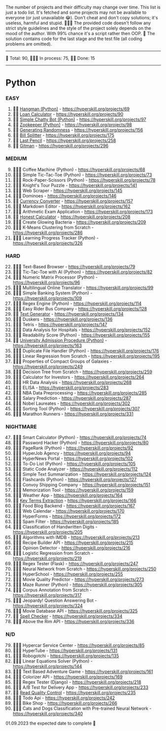 The number of projects and their difficulty may change over time.
This list is just a todo list. It's fetched and some projects may not be available to everyone (or just unavailable 😂).
Don't cheat and don't copy solutions; it's useless, harmful and stupid. 🤦🏼‍♂️
The provided code doesn't follow any strict style guidelines and the style of the project solely depends on the mood of the author. With 99% chance it's a script rather then OOP. 🙈
The solution contains code for the last stage and the test file (all coding problems are omitted).

---

🐍 Total: 90, 
👷🏼‍♂️ In process: 75,
🐱‍👤 Done: 15

---

# Python
### EASY
1) 🐱‍👤 [Hangman (Python)](https://github.com/syyynth/hyperskill/tree/main/python/0069%20-%20Hangman%20(Python)) - https://hyperskill.org/projects/69
2) 🐱‍👤 [Loan Calculator](https://github.com/syyynth/hyperskill/tree/main/python/0090%20-%20Loan%20Calculator) - https://hyperskill.org/projects/90
3) 🐱‍👤 [Simple Chatty Bot (Python)](https://github.com/syyynth/hyperskill/tree/main/python/0097%20-%20Simple%20Chatty%20Bot%20(Python)) - https://hyperskill.org/projects/97
4) 🐱‍👤 [Zookeeper (Python)](https://github.com/syyynth/hyperskill/tree/main/python/0098%20-%20Zookeeper%20(Python)) - https://hyperskill.org/projects/98
5) 🐱‍👤 [Generating Randomness](https://github.com/syyynth/hyperskill/tree/main/python/0156%20-%20Generating%20Randomness) - https://hyperskill.org/projects/156
6) 🐱‍👤 [Bill Splitter](https://github.com/syyynth/hyperskill/tree/main/python/0175%20-%20Bill%20Splitter) - https://hyperskill.org/projects/175
7) 🐱‍👤 [Last Pencil](https://github.com/syyynth/hyperskill/tree/main/python/0258%20-%20Last%20Pencil) - https://hyperskill.org/projects/258
8) 🐱‍👤 [Gitman](https://github.com/syyynth/hyperskill/tree/main/python/0296%20-%20Gitman) - https://hyperskill.org/projects/296

### MEDIUM
9) 👷🏼‍♂️ Coffee Machine (Python) - https://hyperskill.org/projects/68
10) 👷🏼‍♂️ Simple Tic-Tac-Toe (Python) - https://hyperskill.org/projects/73
11) 👷🏼‍♂️ Rock-Paper-Scissors (Python) - https://hyperskill.org/projects/78
12) 👷🏼‍♂️ Knight's Tour Puzzle - https://hyperskill.org/projects/141
13) 👷🏼‍♂️ Web Scraper - https://hyperskill.org/projects/145
14) 👷🏼‍♂️ Dominoes - https://hyperskill.org/projects/146
15) 🐱‍👤 [Currency Converter](https://github.com/syyynth/hyperskill/tree/main/python/0157%20-%20Currency%20Converter) - https://hyperskill.org/projects/157
16) 👷🏼‍♂️ Markdown Editor - https://hyperskill.org/projects/162
17) 👷🏼‍♂️ Arithmetic Exam Application - https://hyperskill.org/projects/173
18) 🐱‍👤 [Honest Calculator](https://github.com/syyynth/hyperskill/tree/main/python/0208%20-%20Honest%20Calculator) - https://hyperskill.org/projects/208
19) 👷🏼‍♂️ Create Glowing Bacteria - https://hyperskill.org/projects/209
20) 👷🏼‍♂️ K-Means Clustering from Scratch - https://hyperskill.org/projects/286
21) 👷🏼‍♂️ Learning Progress Tracker (Python) - https://hyperskill.org/projects/326

### HARD
22) 👷🏼‍♂️ Text-Based Browser - https://hyperskill.org/projects/79
23) 👷🏼‍♂️ Tic-Tac-Toe with AI (Python) - https://hyperskill.org/projects/82
24) 👷🏼‍♂️ Numeric Matrix Processor (Python) - https://hyperskill.org/projects/96
25) 👷🏼‍♂️ Multilingual Online Translator - https://hyperskill.org/projects/99
26) 👷🏼‍♂️ Simple Banking System (Python) - https://hyperskill.org/projects/109
27) 👷🏼‍♂️ Regex Engine (Python) - https://hyperskill.org/projects/114
28) 👷🏼‍♂️ Easy Rider Bus Company - https://hyperskill.org/projects/128
29) 🐱‍👤 [Text Generator](https://github.com/syyynth/hyperskill/tree/main/python/0134%20-%20Text%20Generator) - https://hyperskill.org/projects/134
30) 👷🏼‍♂️ Duskers - https://hyperskill.org/projects/136
31) 👷🏼‍♂️ Tetris - https://hyperskill.org/projects/147
32) 👷🏼‍♂️ Data Analysis for Hospitals - https://hyperskill.org/projects/152
33) 👷🏼‍♂️ Readability Score (Python) - https://hyperskill.org/projects/155
34) 🐱‍👤 [University Admission Procedure (Python)](https://github.com/syyynth/hyperskill/tree/main/python/0163%20-%20University%20Admission%20Procedure%20(Python)) - https://hyperskill.org/projects/163
35) 👷🏼‍♂️ Duplicate File Handler (Python) - https://hyperskill.org/projects/176
36) 👷🏼‍♂️ Linear Regression from Scratch - https://hyperskill.org/projects/195
37) 👷🏼‍♂️ Properties of Compact Groups of Galaxies - https://hyperskill.org/projects/249
38) 👷🏼‍♂️ Decision Tree from Scratch - https://hyperskill.org/projects/259
39) 👷🏼‍♂️ Calculator for Investors - https://hyperskill.org/projects/264
40) 👷🏼‍♂️ HR Data Analysis - https://hyperskill.org/projects/268
41) 👷🏼‍♂️ ELISA - https://hyperskill.org/projects/283
42) 👷🏼‍♂️ NBA Data Preprocessing - https://hyperskill.org/projects/285
43) 👷🏼‍♂️ Salary Prediction - https://hyperskill.org/projects/287
44) 👷🏼‍♂️ Nobel Laureates - https://hyperskill.org/projects/302
45) 👷🏼‍♂️ Sorting Tool (Python) - https://hyperskill.org/projects/307
46) 👷🏼‍♂️ Marathon Runners - https://hyperskill.org/projects/331

### NIGHTMARE
47) 👷🏼‍♂️ Smart Calculator (Python) - https://hyperskill.org/projects/74
48) 👷🏼‍♂️ Password Hacker (Python) - https://hyperskill.org/projects/80
49) 👷🏼‍♂️ PageRank (Python) - https://hyperskill.org/projects/92
50) 👷🏼‍♂️ HyperJob Agency - https://hyperskill.org/projects/94
51) 👷🏼‍♂️ HyperNews Portal - https://hyperskill.org/projects/102
52) 👷🏼‍♂️ To-Do List (Python) - https://hyperskill.org/projects/105
53) 👷🏼‍♂️ Static Code Analyzer - https://hyperskill.org/projects/112
54) 👷🏼‍♂️ Simple Text Summarization - https://hyperskill.org/projects/124
55) 👷🏼‍♂️ Flashcards (Python) - https://hyperskill.org/projects/127
56) 👷🏼‍♂️ Convoy Shipping Company - https://hyperskill.org/projects/151
57) 👷🏼‍♂️ Memorization Tool - https://hyperskill.org/projects/159
58) 👷🏼‍♂️ Weather App - https://hyperskill.org/projects/164
59) 🐱‍👤 [Key Terms Extraction](https://github.com/syyynth/hyperskill/tree/main/python/0166%20-%20Key%20Terms%20Extraction) - https://hyperskill.org/projects/166
60) 👷🏼‍♂️ Food Blog Backend - https://hyperskill.org/projects/167
61) 👷🏼‍♂️ Web Calendar - https://hyperskill.org/projects/170
62) 👷🏼‍♂️ HyperForms - https://hyperskill.org/projects/172
63) 👷🏼‍♂️ Spam Filter - https://hyperskill.org/projects/185
64) 👷🏼‍♂️ Classification of Handwritten Digits - https://hyperskill.org/projects/205
65) 👷🏼‍♂️ Algorithms with IMDB - https://hyperskill.org/projects/213
66) 👷🏼‍♂️ Recipe Builder API - https://hyperskill.org/projects/215
67) 👷🏼‍♂️ Opinion Detector - https://hyperskill.org/projects/216
68) 👷🏼‍♂️ Logistic Regression from Scratch - https://hyperskill.org/projects/219
69) 👷🏼‍♂️ Regex Tester (Flask) - https://hyperskill.org/projects/247
70) 👷🏼‍♂️ Neural Network from Scratch - https://hyperskill.org/projects/250
71) 👷🏼‍♂️ HyperSchool - https://hyperskill.org/projects/255
72) 👷🏼‍♂️ Movie Quality Predictor - https://hyperskill.org/projects/273
73) 👷🏼‍♂️ Maze Runner (Python) - https://hyperskill.org/projects/305
74) 👷🏼‍♂️ Corpus Annotation from Scratch - https://hyperskill.org/projects/317
75) 👷🏼‍♂️ Jeopardy! Question Answering Bot - https://hyperskill.org/projects/324
76) 👷🏼‍♂️ Movie Database API - https://hyperskill.org/projects/325
77) 🐱‍👤 [Spell Checker](https://github.com/syyynth/hyperskill/tree/main/python/0334%20-%20Spell%20Checker) - https://hyperskill.org/projects/334
78) 👷🏼‍♂️ Above the Rim API - https://hyperskill.org/projects/336

### N/D
79) 👷🏼‍♂️ Hypercar Service Center - https://hyperskill.org/projects/85
80) 👷🏼‍♂️ HyperTube - https://hyperskill.org/projects/131
81) 👷🏼‍♂️ Robogotchi - https://hyperskill.org/projects/135
82) 👷🏼‍♂️ Linear Equations Solver (Python) - https://hyperskill.org/projects/144
83) 👷🏼‍♂️ Text Based Adventure Game - https://hyperskill.org/projects/161
84) 👷🏼‍♂️ Colorizer API - https://hyperskill.org/projects/169
85) 👷🏼‍♂️ Regex Tester (Django) - https://hyperskill.org/projects/218
86) 👷🏼‍♂️ A/B Test for Delivery App - https://hyperskill.org/projects/233
87) 🐱‍👤 [Read Quality Control](https://github.com/syyynth/hyperskill/tree/main/python/0235%20-%20Read%20Quality%20Control) - https://hyperskill.org/projects/235
88) 👷🏼‍♂️ Todo Api - https://hyperskill.org/projects/242
89) 👷🏼‍♂️ Bike Shop - https://hyperskill.org/projects/266
90) 👷🏼‍♂️ Cats and Dogs Classification with Pre-trained Neural Network - https://hyperskill.org/projects/340

01.09.2023 the expected date to complete 🙈
